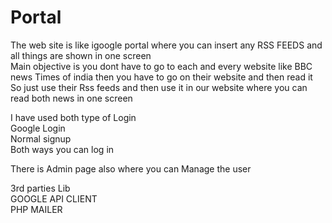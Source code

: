 # Portal
The web site is like igoogle portal where you can insert any RSS FEEDS and all things are shown in one screen    
Main objective is you dont have to go to each and every website like BBC news Times of india then you have to go on their website and then read it     
So just use their Rss feeds and then use it in our website where you can read both news in one screen  
  
    
      
  I have used both type of Login   
  Google Login   
  Normal signup    
  Both ways you can log in   
    
        
             
 There is Admin page also where you can Manage the user   
 
 
 3rd parties Lib    
 GOOGLE API CLIENT    
 PHP MAILER    

